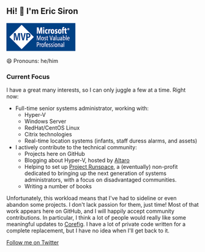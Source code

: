 ## Hi! 👋 I'm Eric Siron

![MVP Web Logo](images/MVP_Web.png)

😄 Pronouns: he/him

### Current Focus

I have a great many interests, so I can only juggle a few at a time. Right now:

* Full-time senior systems administrator, working with:
  * Hyper-V
  * Windows Server
  * RedHat/CentOS Linux
  * Citrix technologies
  * Real-time location systems (infants, staff duress alarms, and assets)
* I actively contribute to the technical community:
  * Projects here on GitHub
  * Blogging about Hyper-V, hosted by [Altaro](https://www.altaro.com/hyper-v/author/eric-siron/)
  * Helping to set up [Project Runspace](https://projectrunspace.org), a (eventually) non-profit dedicated to bringing up the next generation of systems administrators, with a focus on disadvantaged communities.
  * Writing a number of books
  
Unfortunately, this workload means that I've had to sideline or even abandon some projects. I don't lack passion for them, just time! Most of that work appears here on GitHub, and I will happily accept community contributions. In particular, I think a lot of people would really like some meaningful updates to [Corefig](https://github.com/ejsiron/Corefig). I have a lot of private code written for a complete replacement, but I have no idea when I'll get back to it.

[Follow me on Twitter](https://twitter.com/EricSiron)

<!--
**ejsiron/ejsiron** is a ✨ _special_ ✨ repository because its `README.md` (this file) appears on your GitHub profile.

Here are some ideas to get you started:

- 🔭 I’m currently working on ...
- 🌱 I’m currently learning ...
- 👯 I’m looking to collaborate on ...
- 🤔 I’m looking for help with ...
- 💬 Ask me about ...
- 📫 How to reach me: ...
- 😄 Pronouns: ...
- ⚡ Fun fact: ...
-->
